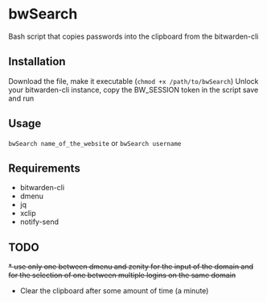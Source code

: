 # bwSearch
Bash script that copies passwords into the clipboard from the bitwarden-cli

## Installation
Download the file, make it executable (`chmod +x /path/to/bwSearch`)
Unlock your bitwarden-cli instance, copy the BW_SESSION token in the script
save and run

## Usage
`bwSearch name_of_the_website`
or
`bwSearch username`
## Requirements
* bitwarden-cli
* dmenu
* jq
* xclip
* notify-send

## TODO
<s>* use only one between dmenu and zenity for the input of the domain and for the selection of one between multiple logins on the same domain</s>
* Clear the clipboard after some amount of time (a minute)
